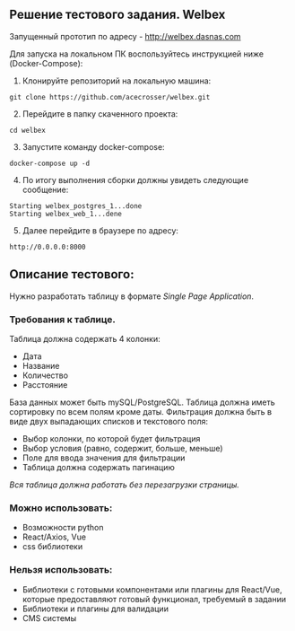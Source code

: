 ## Решение тестового задания. Welbex

Запущенный прототип по адрeсу - http://welbex.dasnas.com

Для запуска на локальном ПК воспользуйтесь инструкцией ниже (Docker-Compose):
1. Клонируйте репозиторий на локальную машина: 

```git clone https://github.com/acecrosser/welbex.git```

2. Перейдите в папку скаченного проекта:

```cd welbex```

3. Запустите команду docker-compose:

```docker-compose up -d```

4. По итогу выполнения сборки должны увидеть следующие сообщение:
```
Starting welbex_postgres_1...done
Starting welbex_web_1...dene
```
5. Далее перейдите в браузере по адресу:

```http://0.0.0.0:8000```


## Описание тестового: 
Нужно разработать таблицу в формате *Single Page Application*.

### Требования к таблице.
Таблица должна содержать 4 колонки:
* Дата
* Название
* Количество
* Расстояние

База данных может быть mySQL/PostgreSQL.
Таблица должна иметь сортировку по всем полям кроме даты. 
Фильтрация должна быть в виде двух выпадающих списков и текстового поля:
* Выбор колонки, по которой будет фильтрация
* Выбор условия (равно, содержит, больше, меньше)
* Поле для ввода значения для фильтрации
* Таблица должна содержать пагинацию

*Вся таблица должна работать без перезагрузки страницы.*

### Можно использовать:
* Возможности python
* React/Axios, Vue
* css библиотеки

### Нельзя использовать:
* Библиотеки с готовыми компонентами или плагины для React/Vue, которые предоставляют готовый функционал, требуемый в задании
* Библиотеки и плагины для валидации
* CMS системы
